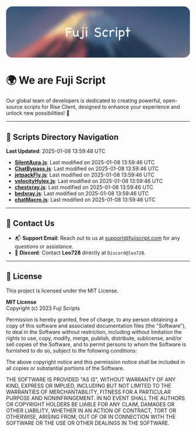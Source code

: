 ![Banner](.github/b.webp)

# 🌍 **We are Fuji Script**

Our global team of developers is dedicated to creating powerful, open-source scripts for Rise Client, designed to enhance your experience and unlock new possibilities! 🌟

---
<!-- SCRIPTS_NAVIGATION_START -->
## 📂 **Scripts Directory Navigation**

**Last Updated**: 2025-01-08 13:59:48 UTC

- **[SilentAura.js](scripts/SilentAura.js)**: Last modified on 2025-01-08 13:59:46 UTC
- **[ChatBypass.js](scripts/ChatBypass.js)**: Last modified on 2025-01-08 13:59:46 UTC
- **[jetpackFly.js](scripts/jetpackFly.js)**: Last modified on 2025-01-08 13:59:46 UTC
- **[velocityHylex.js](scripts/velocityHylex.js)**: Last modified on 2025-01-08 13:59:46 UTC
- **[chestxray.js](scripts/chestxray.js)**: Last modified on 2025-01-08 13:59:46 UTC
- **[bedxray.js](scripts/bedxray.js)**: Last modified on 2025-01-08 13:59:46 UTC
- **[chatMacro.js](scripts/chatMacro.js)**: Last modified on 2025-01-08 13:59:46 UTC

<!-- SCRIPTS_NAVIGATION_END -->

---

## 💬 **Contact Us**  
- 📬 **Support Email**: Reach out to us at [support@fujiscript.com](mailto:support@fujiscript.com) for any questions or assistance.  
- 💬 **Discord**: Contact **Leo728** directly at `Discord@leo728`.

---

## 📜 **License**

This project is licensed under the MIT License.  

**MIT License**  
Copyright (c) 2023 Fuji Scripts  

Permission is hereby granted, free of charge, to any person obtaining a copy of this software and associated documentation files (the "Software"), to deal in the Software without restriction, including without limitation the rights to use, copy, modify, merge, publish, distribute, sublicense, and/or sell copies of the Software, and to permit persons to whom the Software is furnished to do so, subject to the following conditions:  

The above copyright notice and this permission notice shall be included in all copies or substantial portions of the Software.  

THE SOFTWARE IS PROVIDED "AS IS", WITHOUT WARRANTY OF ANY KIND, EXPRESS OR IMPLIED, INCLUDING BUT NOT LIMITED TO THE WARRANTIES OF MERCHANTABILITY, FITNESS FOR A PARTICULAR PURPOSE AND NONINFRINGEMENT. IN NO EVENT SHALL THE AUTHORS OR COPYRIGHT HOLDERS BE LIABLE FOR ANY CLAIM, DAMAGES OR OTHER LIABILITY, WHETHER IN AN ACTION OF CONTRACT, TORT OR OTHERWISE, ARISING FROM, OUT OF OR IN CONNECTION WITH THE SOFTWARE OR THE USE OR OTHER DEALINGS IN THE SOFTWARE.  
